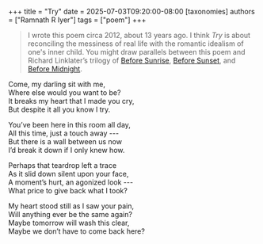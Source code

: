 +++
title = "Try"
date = 2025-07-03T09:20:00-08:00
[taxonomies]
authors = ["Ramnath R Iyer"]
tags = ["poem"]
+++

> I wrote this poem circa 2012, about 13 years ago. I think *Try* is about reconciling the messiness
> of real life with the romantic idealism of one's inner child. You might draw parallels between
> this poem and Richard Linklater’s trilogy of [Before
> Sunrise](https://en.wikipedia.org/wiki/Before_Sunrise), [Before
> Sunset](https://en.wikipedia.org/wiki/Before_Sunset), and [Before
> Midnight](https://en.wikipedia.org/wiki/Before_Midnight).

Come, my darling sit with me,  
Where else would you want to be?  
It breaks my heart that I made you cry,  
But despite it all you know I try.  
  
You’ve been here in this room all day,  
All this time, just a touch away ---  
But there is a wall between us now  
I’d break it down if I only knew how.  
  
Perhaps that teardrop left a trace  
As it slid down silent upon your face,  
A moment’s hurt, an agonized look ---  
What price to give back what I took?  
  
My heart stood still as I saw your pain,  
Will anything ever be the same again?  
Maybe tomorrow will wash this clear,  
Maybe we don’t have to come back here?

